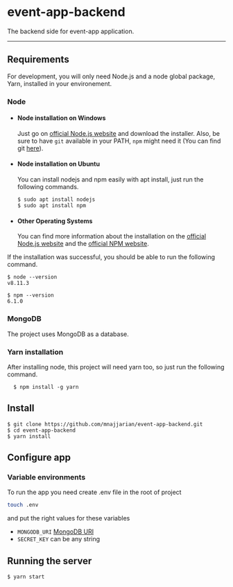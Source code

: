 # event-app-backend

The backend side for event-app application.

---
## Requirements

For development, you will only need Node.js and a node global package, Yarn, installed in your environement.

### Node
- #### Node installation on Windows

  Just go on [official Node.js website](https://nodejs.org/) and download the installer.
Also, be sure to have `git` available in your PATH, `npm` might need it (You can find git [here](https://git-scm.com/)).

- #### Node installation on Ubuntu

  You can install nodejs and npm easily with apt install, just run the following commands.

      $ sudo apt install nodejs
      $ sudo apt install npm

- #### Other Operating Systems
  You can find more information about the installation on the [official Node.js website](https://nodejs.org/) and the [official NPM website](https://npmjs.org/).

If the installation was successful, you should be able to run the following command.

    $ node --version
    v8.11.3

    $ npm --version
    6.1.0

### MongoDB
The project uses MongoDB as a database.

### Yarn installation
  After installing node, this project will need yarn too, so just run the following command.

      $ npm install -g yarn

## Install

    $ git clone https://github.com/mnajjarian/event-app-backend.git
    $ cd event-app-backend
    $ yarn install

## Configure app

### Variable environments
To run the app you need create .env file in the root of project
```sh
touch .env
```

and put the right values for these variables

- `MONGODB_URI` [MongoDB URI](https://docs.mongodb.com/manual/reference/connection-string/)
- `SECRET_KEY` can be any string

## Running the server

    $ yarn start
